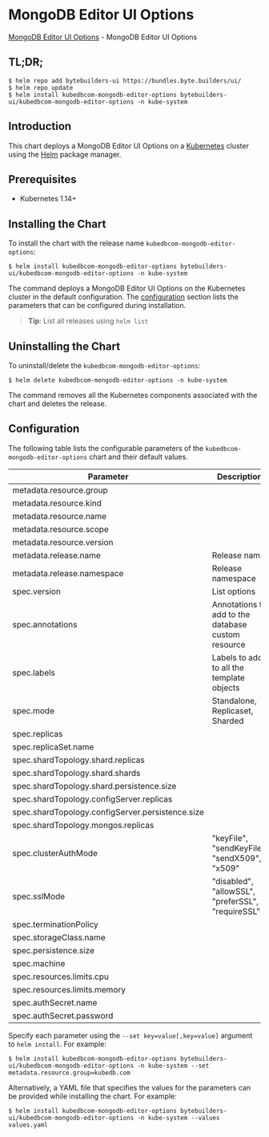 # MongoDB Editor UI Options

[MongoDB Editor UI Options](https://byte.builders) - MongoDB Editor UI Options

## TL;DR;

```console
$ helm repo add bytebuilders-ui https://bundles.byte.builders/ui/
$ helm repo update
$ helm install kubedbcom-mongodb-editor-options bytebuilders-ui/kubedbcom-mongodb-editor-options -n kube-system
```

## Introduction

This chart deploys a MongoDB Editor UI Options on a [Kubernetes](http://kubernetes.io) cluster using the [Helm](https://helm.sh) package manager.

## Prerequisites

- Kubernetes 1.14+

## Installing the Chart

To install the chart with the release name `kubedbcom-mongodb-editor-options`:

```console
$ helm install kubedbcom-mongodb-editor-options bytebuilders-ui/kubedbcom-mongodb-editor-options -n kube-system
```

The command deploys a MongoDB Editor UI Options on the Kubernetes cluster in the default configuration. The [configuration](#configuration) section lists the parameters that can be configured during installation.

> **Tip**: List all releases using `helm list`

## Uninstalling the Chart

To uninstall/delete the `kubedbcom-mongodb-editor-options`:

```console
$ helm delete kubedbcom-mongodb-editor-options -n kube-system
```

The command removes all the Kubernetes components associated with the chart and deletes the release.

## Configuration

The following table lists the configurable parameters of the `kubedbcom-mongodb-editor-options` chart and their default values.

|                    Parameter                     |                    Description                     |   Default    |
|--------------------------------------------------|----------------------------------------------------|--------------|
| metadata.resource.group                          |                                                    | `kubedb.com` |
| metadata.resource.kind                           |                                                    | `MongoDB`    |
| metadata.resource.name                           |                                                    | `mongodbs`   |
| metadata.resource.scope                          |                                                    | `Namespaced` |
| metadata.resource.version                        |                                                    | `v1alpha2`   |
| metadata.release.name                            | Release name                                       | `""`         |
| metadata.release.namespace                       | Release namespace                                  | `""`         |
| spec.version                                     | List options                                       | `3.4.17`     |
| spec.annotations                                 | Annotations to add to the database custom resource | `{}`         |
| spec.labels                                      | Labels to add to all the template objects          | `{}`         |
| spec.mode                                        | Standalone, Replicaset, Sharded                    | `Standalone` |
| spec.replicas                                    |                                                    | `1`          |
| spec.replicaSet.name                             |                                                    | `rs0`        |
| spec.shardTopology.shard.replicas                |                                                    | `3`          |
| spec.shardTopology.shard.shards                  |                                                    | `3`          |
| spec.shardTopology.shard.persistence.size        |                                                    | `10Gi`       |
| spec.shardTopology.configServer.replicas         |                                                    | `3`          |
| spec.shardTopology.configServer.persistence.size |                                                    | `2Gi`        |
| spec.shardTopology.mongos.replicas               |                                                    | `3`          |
| spec.clusterAuthMode                             | "keyFile", "sendKeyFile", "sendX509", "x509"       | `keyFile`    |
| spec.sslMode                                     | "disabled", "allowSSL", "preferSSL", "requireSSL"  | `disabled`   |
| spec.terminationPolicy                           |                                                    | `WipeOut`    |
| spec.storageClass.name                           |                                                    | `standard`   |
| spec.persistence.size                            |                                                    | `10Gi`       |
| spec.machine                                     |                                                    | `""`         |
| spec.resources.limits.cpu                        |                                                    | `".5"`       |
| spec.resources.limits.memory                     |                                                    | `1024Mi`     |
| spec.authSecret.name                             |                                                    | `""`         |
| spec.authSecret.password                         |                                                    | `""`         |


Specify each parameter using the `--set key=value[,key=value]` argument to `helm install`. For example:

```console
$ helm install kubedbcom-mongodb-editor-options bytebuilders-ui/kubedbcom-mongodb-editor-options -n kube-system --set metadata.resource.group=kubedb.com
```

Alternatively, a YAML file that specifies the values for the parameters can be provided while
installing the chart. For example:

```console
$ helm install kubedbcom-mongodb-editor-options bytebuilders-ui/kubedbcom-mongodb-editor-options -n kube-system --values values.yaml
```

